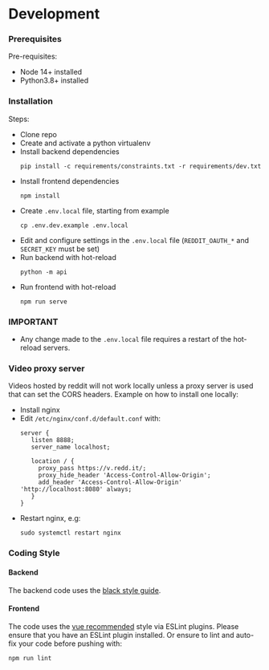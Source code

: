 # Development

### Prerequisites 

Pre-requisites:

 - Node 14+ installed
 - Python3.8+ installed  

   
### Installation

Steps:  

 - Clone repo
 - Create and activate a python virtualenv 
 - Install backend dependencies
   ```
   pip install -c requirements/constraints.txt -r requirements/dev.txt
   ```
 - Install frontend dependencies
   ```
   npm install
   ```
 - Create `.env.local` file, starting from example 
   ```
   cp .env.dev.example .env.local
   ```
 - Edit and configure settings in the `.env.local` file (`REDDIT_OAUTH_*` and `SECRET_KEY` must be set)
 - Run backend with hot-reload
   ```
   python -m api
   ```
 - Run frontend with hot-reload
   ```
   npm run serve
   ```

### IMPORTANT

 - Any change made to the `.env.local` file requires a restart of the hot-reload servers.


### Video proxy server

Videos hosted by reddit will not work locally unless a proxy server is used that can set the CORS
headers. Example on how to install one locally:

 - Install nginx 
 - Edit `/etc/nginx/conf.d/default.conf` with:
   ```
   server {
      listen 8888;
      server_name localhost;
    
      location / {
        proxy_pass https://v.redd.it/;
        proxy_hide_header 'Access-Control-Allow-Origin';
        add_header 'Access-Control-Allow-Origin' 'http://localhost:8080' always;
      }
   }
   ```
 - Restart nginx, e.g:
   ```
   sudo systemctl restart nginx
   ```


### Coding Style

#### Backend

The backend code uses the [black style guide](https://black.readthedocs.io/en/stable/).

#### Frontend

The code uses the [vue recommended](https://vuejs.org/v2/style-guide/#Priority-C-Recommended) style via 
ESLint plugins. Please ensure that you have an ESLint plugin installed. Or ensure to lint and auto-fix 
your code before pushing with: 

```
npm run lint
```